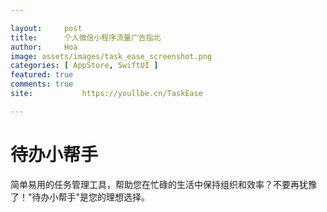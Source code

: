 ```yaml
---

layout:     post
title:      个人微信小程序流量广告指北
author:     Hoa
image: assets/images/task_ease_screenshot.png
categories: [ AppStore, SwiftUI ]
featured: true
comments: true
site: 			https://youllbe.cn/TaskEase

---
```

# 待办小帮手

简单易用的任务管理工具，帮助您在忙碌的生活中保持组织和效率？不要再犹豫了！"待办小帮手"是您的理想选择。

